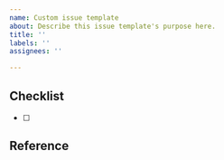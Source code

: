 ```yaml
---
name: Custom issue template
about: Describe this issue template's purpose here.
title: ''
labels: ''
assignees: ''

---
```


## Checklist
- [ ]



## Reference
